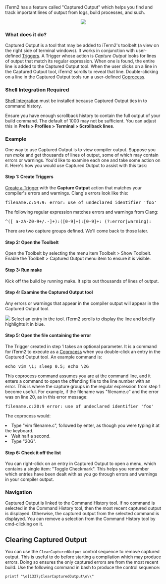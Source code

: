iTerm2 has a feature called "Captured Output" which helps you find and track important lines of output from logs, build processes, and such.

<center><img src="/img/screenshots/v3-screen-shots/iterm2-captured-output.gif"></center>

### What does it do?

Captured Output is a tool that may be added to iTerm2's toolbelt (a view on the right side of terminal windows). It works in conjunction with user-defined <a href="https://www.iterm2.com/triggers.html">Triggers</a>. A Trigger whose action is *Capture Output* looks for lines of output that match its regular expression. When one is found, the entire line is added to the Captured Output tool. When the user clicks on a line in the Captured Output tool, iTerm2 scrolls to reveal that line. Double-clicking on a line in the Captured Output tools run a user-defined <a href="https://www.iterm2.com/coprocesses.html">Coprocess</a>.

### Shell Integration Required
<a href="https://www.iterm2.com/shell_integration.html">Shell Integration</a> must be installed because Captured Output ties in to command history.

Ensure you have enough scrollback history to contain the full output of your build command. The default of 1000 may not be sufficient. You can adjust this in **Prefs > Profiles > Terminal > Scrollback lines**.

### Example

One way to use Captured Output is to view compiler output. Suppose you run *make* and get thousands of lines of output, some of which may contain errors or warnings. You'd like to examine each one and take some action on it. Here's how you would use Captured Output to assist with this task:

#### Step 1: Create Triggers

<a href="/documentation-triggers.html">Create a Trigger</a> with the **Capture Output** action that matches your compiler's errors and warnings. Clang's errors look like this:
<pre>
filename.c:54:9: error: use of undeclared identifier 'foo'
</pre>

The following regular expression matches errors and warnings from Clang:

<pre>
^([_a-zA-Z0-9+/.-]+):([0-9]+):[0-9]+: (?:error|warning):
</pre>

There are two capture groups defined. We'll come back to those later.

#### Step 2: Open the Toolbelt

Open the Toolbelt by selecting the menu item Toolbelt &gt; Show Toolbelt. Enable the Toolbelt &gt; Captured Output menu item to ensure it is visible.

#### Step 3: Run make

Kick off the build by running make. It spits out thousands of lines of output.

#### Step 4: Examine the Captured Output tool

Any errors or warnings that appear in the compiler output will appear in the Captured Output tool.

<img src="/images/CapturedOutput.png">
Select an entry in the tool. iTerm2 scrolls to display the line and briefly highlights it in blue.

#### Step 5: Open the file containing the error

The Trigger created in step 1 takes an optional parameter. It is a command for iTerm2 to execute as a <a href="https://www.iterm2.com/coprocesses.html">Coprocess</a> when you double-click an entry in the Captured Output tool. An example command is:

<pre>
echo vim \1; sleep 0.5; echo \2G
</pre>

This coprocess command assumes you are at the command line, and it enters a command to open the offending file to the line number with an error. This is where the capture groups in the regular expression from step 1 become useful. For example, if the filename was "filename.c" and the error was on line 20, as in this error message:

<pre>
filename.c:20:9 error: use of undeclared identifier 'foo'
</pre>

The coprocess would:

  <li>Type "vim filename.c", followed by enter, as though you were typing it at the keyboard.</li>
  <li>Wait half a second.</li>
  <li>Type "20G".</li>

#### Step 6: Check it off the list

You can right-click on an entry in Captured Output to open a menu, which contains a single item: "Toggle Checkmark". This helps you remember which entries have been dealt with as you go through errors and warnings in your compiler output.

### Navigation

Captured Output is linked to the Command History tool. If no command is selected in the Command History tool, then the most recent captured output is displayed. Otherwise, the captured output from the selected command is displayed. You can remove a selection from the Command History tool by cmd-clicking on it.

## Clearing Captured Output

You can use the `ClearCapturedOutput` control sequence to remove captured output. This is useful to do before starting a compilation which may produce errors. Doing so ensures the only captured errors are from the most recent build. Use the following command in bash to produce the control sequence:

`printf "\e]1337;ClearCapturedOutput\e\\"`
